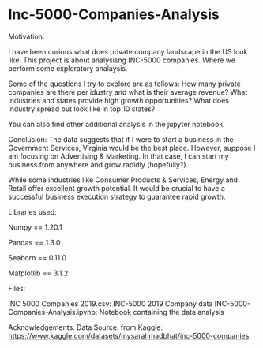 # Inc-5000-Companies-Analysis

Motivation: 

I have been curious what does private company landscape in the US look like. This project is about analysisng INC-5000 companies. Where we perform some exploratory analaysis. 

Some of the questions I try to explore are as follows: 
How many private companies are there per idustry and what is their average revenue? What industries and states provide high growth opportunities? What does industry spread out look like in top 10 states? 

You can also find other additional analysis in the jupyter notebook. 


Conclusion: The data suggests that if I were to start a business in the Government Services, Virginia would be the best place. However, suppose I am focusing on Advertising & Marketing. In that case, I can start my business from anywhere and grow rapidly (hopefully?).

While some industries like Consumer Products & Services, Energy and Retail offer excellent growth potential. It would be crucial to have a successful business execution strategy to guarantee rapid growth.


Libraries used: 

Numpy == 1.20.1

Pandas == 1.3.0

Seaborn == 0.11.0

Matplotlib == 3.1.2


Files: 

INC 5000 Companies 2019.csv: INC-5000 2019 Company data
INC-5000-Companies-Analysis.ipynb: Notebook containing the data analysis

Acknowledgements: 
Data Source: from Kaggle: https://www.kaggle.com/datasets/mysarahmadbhat/inc-5000-companies

